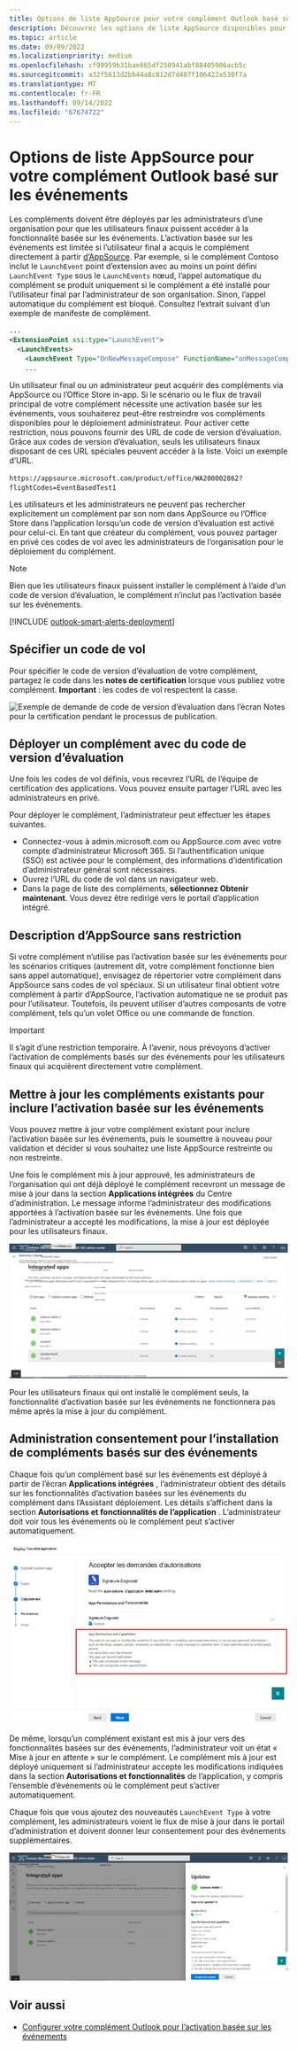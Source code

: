 ```yaml
---
title: Options de liste AppSource pour votre complément Outlook basé sur les événements
description: Découvrez les options de liste AppSource disponibles pour votre complément Outlook qui implémente l’activation basée sur les événements.
ms.topic: article
ms.date: 09/09/2022
ms.localizationpriority: medium
ms.openlocfilehash: cf99959b31bae665df250941abf88405906acb5c
ms.sourcegitcommit: a32f5613d2bb44a8c812d7d407f106422a530f7a
ms.translationtype: MT
ms.contentlocale: fr-FR
ms.lasthandoff: 09/14/2022
ms.locfileid: "67674722"
---
```

# <a name="appsource-listing-options-for-your-event-based-outlook-add-in"></a>Options de liste AppSource pour votre complément Outlook basé sur les événements

Les compléments doivent être déployés par les administrateurs d’une organisation pour que les utilisateurs finaux puissent accéder à la fonctionnalité basée sur les événements. L’activation basée sur les événements est limitée si l’utilisateur final a acquis le complément directement à partir [d’AppSource](https://appsource.microsoft.com). Par exemple, si le complément Contoso inclut le `LaunchEvent` point d’extension avec au moins un point défini `LaunchEvent Type` sous le `LaunchEvents` nœud, l’appel automatique du complément se produit uniquement si le complément a été installé pour l’utilisateur final par l’administrateur de son organisation. Sinon, l’appel automatique du complément est bloqué. Consultez l’extrait suivant d’un exemple de manifeste de complément.

```xml
...
<ExtensionPoint xsi:type="LaunchEvent">
  <LaunchEvents>
    <LaunchEvent Type="OnNewMessageCompose" FunctionName="onMessageComposeHandler"/>
    ...
```

Un utilisateur final ou un administrateur peut acquérir des compléments via AppSource ou l’Office Store in-app. Si le scénario ou le flux de travail principal de votre complément nécessite une activation basée sur les événements, vous souhaiterez peut-être restreindre vos compléments disponibles pour le déploiement administrateur. Pour activer cette restriction, nous pouvons fournir des URL de code de version d’évaluation. Grâce aux codes de version d’évaluation, seuls les utilisateurs finaux disposant de ces URL spéciales peuvent accéder à la liste. Voici un exemple d’URL.

`https://appsource.microsoft.com/product/office/WA200002862?flightCodes=EventBasedTest1`

Les utilisateurs et les administrateurs ne peuvent pas rechercher explicitement un complément par son nom dans AppSource ou l’Office Store dans l’application lorsqu’un code de version d’évaluation est activé pour celui-ci. En tant que créateur du complément, vous pouvez partager en privé ces codes de vol avec les administrateurs de l’organisation pour le déploiement du complément.

> [!NOTE]
> Bien que les utilisateurs finaux puissent installer le complément à l’aide d’un code de version d’évaluation, le complément n’inclut pas l’activation basée sur les événements.

[!INCLUDE [outlook-smart-alerts-deployment](../includes/outlook-smart-alerts-deployment.md)]

## <a name="specify-a-flight-code"></a>Spécifier un code de vol

Pour spécifier le code de version d’évaluation de votre complément, partagez le code dans les **notes de certification** lorsque vous publiez votre complément. **Important** : les codes de vol respectent la casse.

![Exemple de demande de code de version d’évaluation dans l’écran Notes pour la certification pendant le processus de publication.](../images/outlook-publish-notes-for-certification.png)

## <a name="deploy-add-in-with-flight-code"></a>Déployer un complément avec du code de version d’évaluation

Une fois les codes de vol définis, vous recevrez l’URL de l’équipe de certification des applications. Vous pouvez ensuite partager l’URL avec les administrateurs en privé.

Pour déployer le complément, l’administrateur peut effectuer les étapes suivantes.

- Connectez-vous à admin.microsoft.com ou AppSource.com avec votre compte d’administrateur Microsoft 365. Si l’authentification unique (SSO) est activée pour le complément, des informations d’identification d’administrateur général sont nécessaires.
- Ouvrez l’URL du code de vol dans un navigateur web.
- Dans la page de liste des compléments, **sélectionnez Obtenir maintenant**. Vous devez être redirigé vers le portail d’application intégré.

## <a name="unrestricted-appsource-listing"></a>Description d’AppSource sans restriction

Si votre complément n’utilise pas l’activation basée sur les événements pour les scénarios critiques (autrement dit, votre complément fonctionne bien sans appel automatique), envisagez de répertorier votre complément dans AppSource sans codes de vol spéciaux. Si un utilisateur final obtient votre complément à partir d’AppSource, l’activation automatique ne se produit pas pour l’utilisateur. Toutefois, ils peuvent utiliser d’autres composants de votre complément, tels qu’un volet Office ou une commande de fonction.

> [!IMPORTANT]
> Il s’agit d’une restriction temporaire. À l’avenir, nous prévoyons d’activer l’activation de compléments basés sur des événements pour les utilisateurs finaux qui acquièrent directement votre complément.

## <a name="update-existing-add-ins-to-include-event-based-activation"></a>Mettre à jour les compléments existants pour inclure l’activation basée sur les événements

Vous pouvez mettre à jour votre complément existant pour inclure l’activation basée sur les événements, puis le soumettre à nouveau pour validation et décider si vous souhaitez une liste AppSource restreinte ou non restreinte.

Une fois le complément mis à jour approuvé, les administrateurs de l’organisation qui ont déjà déployé le complément recevront un message de mise à jour dans la section **Applications intégrées** du Centre d’administration. Le message informe l’administrateur des modifications apportées à l’activation basée sur les événements. Une fois que l’administrateur a accepté les modifications, la mise à jour est déployée pour les utilisateurs finaux.

![Notifications de mise à jour d’application sur l’écran « Applications intégrées ».](../images/outlook-deploy-update-notification.png)

Pour les utilisateurs finaux qui ont installé le complément seuls, la fonctionnalité d’activation basée sur les événements ne fonctionnera pas même après la mise à jour du complément.

## <a name="admin-consent-for-installing-event-based-add-ins"></a>Administration consentement pour l’installation de compléments basés sur des événements

Chaque fois qu’un complément basé sur les événements est déployé à partir de l’écran **Applications intégrées** , l’administrateur obtient des détails sur les fonctionnalités d’activation basées sur les événements du complément dans l’Assistant déploiement. Les détails s’affichent dans la section **Autorisations et fonctionnalités de l’application** . L’administrateur doit voir tous les événements où le complément peut s’activer automatiquement.

![L’écran « Accepter les demandes d’autorisations » lors du déploiement d’une nouvelle application.](../images/outlook-deploy-accept-permissions-requests.png)

De même, lorsqu’un complément existant est mis à jour vers des fonctionnalités basées sur des événements, l’administrateur voit un état « Mise à jour en attente » sur le complément. Le complément mis à jour est déployé uniquement si l’administrateur accepte les modifications indiquées dans la section **Autorisations et fonctionnalités** de l’application, y compris l’ensemble d’événements où le complément peut s’activer automatiquement.

Chaque fois que vous ajoutez des nouveautés `LaunchEvent Type` à votre complément, les administrateurs voient le flux de mise à jour dans le portail d’administration et doivent donner leur consentement pour des événements supplémentaires.

![Flux « Mises à jour » lors du déploiement d’une application mise à jour.](../images/outlook-deploy-update-flow.png)

## <a name="see-also"></a>Voir aussi

- [Configurer votre complément Outlook pour l’activation basée sur les événements](autolaunch.md)
